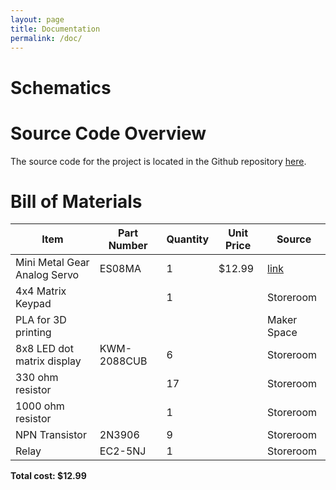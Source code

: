 ```yaml
---
layout: page
title: Documentation
permalink: /doc/
---
```


# Schematics
<!-- Include images of the schematics for your system. They should follow best practices for schematic drawings with all parts and pins clearly labeled. You may draw your schematics either with a software tool or neatly by hand. -->

# Source Code Overview
<!-- This section should include information to describe the organization of the code base and highlight how the code connects. -->

The source code for the project is located in the Github repository [here](https://github.com/Jwoo-20/E155-Final-Project-Website/tree/main/src).

# Bill of Materials
<!-- The bill of materials should include all the parts used in your project along with the prices and links.  -->

| Item | Part Number | Quantity | Unit Price | Source |
| ---- | ----------- | ----- | ---- | ---- |
| Mini Metal Gear Analog Servo |  ES08MA | 1 | $12.99 |  [link](https://www.amazon.com/ES08MA-Metal-Analog-Servo-Model/dp/B09SPLXDN4?th=1) |
| 4x4 Matrix Keypad |   | 1 |  | Storeroom  |
| PLA for 3D printing |   |  |  | Maker Space  |
| 8x8 LED dot matrix display | KWM-2088CUB  | 6 |  | Storeroom  |
| 330 ohm resistor |   | 17 |  | Storeroom  |
| 1000 ohm resistor | | 1 | | Storeroom |
| NPN Transistor |  2N3906 | 9 |  | Storeroom  |
| Relay| EC2-5NJ | 1 | | Storeroom |




**Total cost: $12.99**
